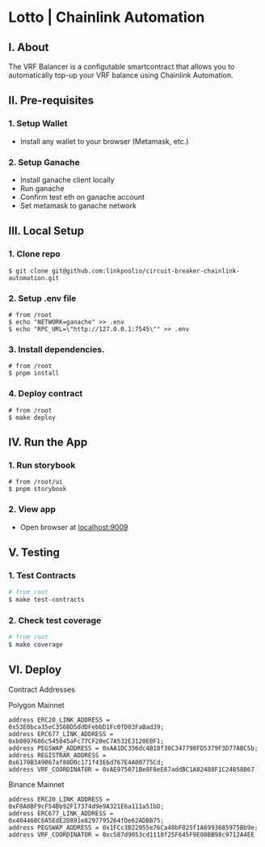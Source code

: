 # Lotto | Chainlink Automation

## I. About

The VRF Balancer is a configutable smartcontract that allows you to automatically top-up your VRF balance using Chainlink Automation.

## II. Pre-requisites

### 1. Setup Wallet

- Install any wallet to your browser (Metamask, etc.)

### 2. Setup Ganache

- Install ganache client locally
- Run ganache
- Confirm test eth on ganache account
- Set metamask to ganache network

## III. Local Setup

### 1. Clone repo

```
$ git clone git@github.com:linkpoolio/circuit-breaker-chainlink-automation.git
```

### 2. Setup .env file

```
# from /root
$ echo "NETWORK=ganache" >> .env
$ echo "RPC_URL=\"http://127.0.0.1:7545\"" >> .env
```

### 3. Install dependencies.

```
# from /root
$ pnpm install
```

### 4. Deploy contract

```
# from /root
$ make deploy
```

## IV. Run the App

### 1. Run storybook

```
# from /root/ui
$ pnpm storybook
```

### 2. View app

- Open browser at [localhost:9009](localhost:9009)

## V. Testing

### 1. Test Contracts

```bash
# from root
$ make test-contracts
```

### 2. Check test coverage

```bash
# from root
$ make coverage
```

## VI. Deploy

Contract Addresses

Polygon Mainnet

```sol
address ERC20_LINK_ADDRESS = 0x53E0bca35eC356BD5ddDFebbD1Fc0fD03FaBad39;
address ERC677_LINK_ADDRESS = 0xb0897686c545045aFc77CF20eC7A532E3120E0F1;
address PEGSWAP_ADDRESS = 0xAA1DC356dc4B18f30C347798FD5379F3D77ABC5b;
address REGISTRAR_ADDRESS = 0x6179B349067af80D0c171f43E6d767E4A00775Cd;
address VRF_COORDINATOR = 0xAE975071Be8F8eE67addBC1A82488F1C24858067
```

Binance Mainnet

```sol
address ERC20_LINK_ADDRESS = 0xF8A0BF9cF54Bb92F17374d9e9A321E6a111a51bD;
address ERC677_LINK_ADDRESS = 0x404460C6A5EdE2D891e8297795264fDe62ADBB75;
address PEGSWAP_ADDRESS = 0x1FCc3B22955e76Ca48bF025f1A6993685975Bb9e;
address VRF_COORDINATOR = 0xc587d9053cd1118f25F645F9E08BB98c9712A4EE
```
